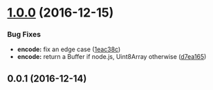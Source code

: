 <a name="1.0.0"></a>
# [1.0.0](https://github.com/image-js/fast-bmp/compare/v0.0.1...v1.0.0) (2016-12-15)


### Bug Fixes

* **encode:** fix an edge case ([1eac38c](https://github.com/image-js/fast-bmp/commit/1eac38c))
* **encode:** return a Buffer if node.js, Uint8Array otherwise ([d7ea165](https://github.com/image-js/fast-bmp/commit/d7ea165))



<a name="0.0.1"></a>
## 0.0.1 (2016-12-14)



